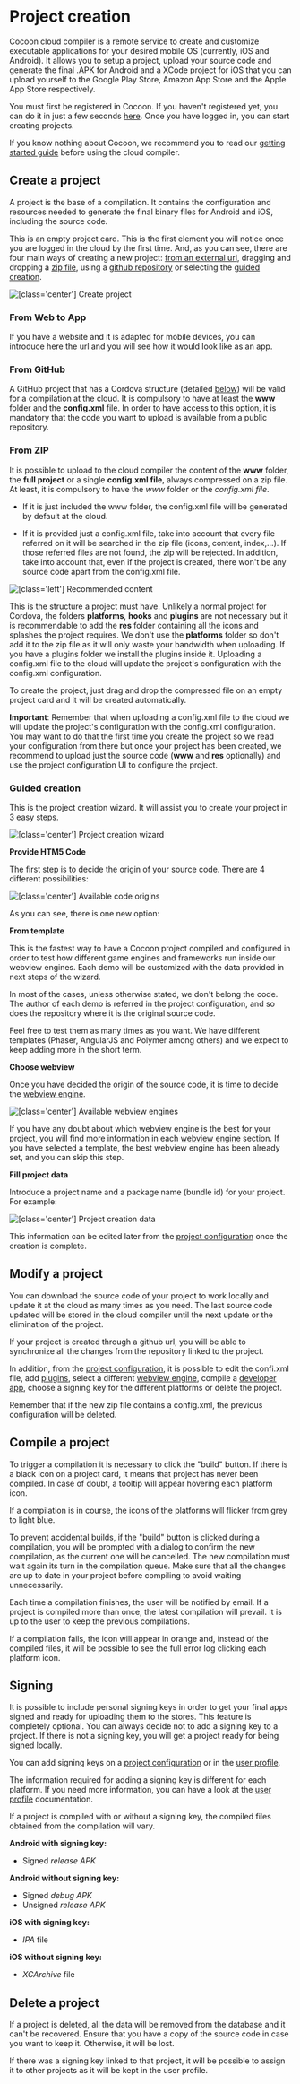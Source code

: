 Project creation
==================

Cocoon cloud compiler is a remote service to create and customize executable applications for your desired mobile OS (currently, iOS and Android). It allows you to setup a project, upload your source code and generate the final .APK for Android and a XCode project for iOS that you can upload yourself to the Google Play Store, Amazon App Store and the Apple App Store respectively.

You must first be registered in Cocoon. If you haven't registered yet, you can do it in just a few seconds [here](http://cocoon.io/). Once you have logged in, you can start creating projects.

If you know nothing about Cocoon, we recommend you to read our [getting started guide](/user-guide/) before using the cloud compiler.

## Create a project

A project is the base of a compilation. It contains the configuration and resources needed to generate the final binary files for Android and iOS, including the source code.

This is an empty project card. This is the first element you will notice once you are logged in the cloud by the first time. And, as you can see, there are four main ways of creating a new project: [from an external url](/user-guide/project-creation#from-web-to-app), dragging and dropping a [zip file](/user-guide/project-creation#from-zip), using a [github repository](/user-guide/project-creation#from-github) or selecting the [guided creation](/user-guide/project-creation#guided-creation).  

![[class='center'] Create project](img/create-project.png "Create project")

### From Web to App

If you have a website and it is adapted for mobile devices, you can introduce here the url and you will see how it would look like as an app.

### From GitHub

A GitHub project that has a Cordova structure (detailed [below](/user-guide/project-creation#from-zip)) will be valid for a compilation at the cloud. It is compulsory to have at least the **www** folder and the **config.xml** file. In order to have access to this option, it is mandatory that the code you want to upload is available from a public repository.

### From ZIP

It is possible to upload to the cloud compiler the content of the **www** folder, the **full project** or a single **config.xml file**, always compressed on a zip file. At least, it is compulsory to have the *www* folder or the *config.xml file*.

* If it is just included the www folder, the config.xml file will be generated by default at the cloud.

* If it is provided just a config.xml file, take into account that every file referred on it will be searched in the zip file (icons, content, index,...). If those referred files are not found, the zip will be rejected. In addition, take into account that, even if the project is created, there won't be any source code apart from the config.xml file.

![[class='left'] Recommended content](img/project-content.png "Recommended content")

This is the structure a project must have. Unlikely a normal project for Cordova, the folders **platforms**, **hooks** and **plugins** are not necessary but it is recommendable to add the **res** folder containing all the icons and splashes the project requires. We don't use the **platforms** folder so don't add it to the zip file as it will only waste your bandwidth when uploading. If you have a plugins folder we install the plugins inside it. Uploading a config.xml file to the cloud will update the project's configuration with the config.xml configuration.

To create the project, just drag and drop the compressed file on an empty project card and it will be created automatically.

**Important**: Remember that when uploading a config.xml file to the cloud we will update the project's configuration with the config.xml configuration. You may want to do that the first time you create the project so we read your configuration from there but once your project has been created, we recommend to upload just the source code (**www** and **res** optionally) and use the project configuration UI to configure the project.

### Guided creation

This is the project creation wizard. It will assist you to create your project in 3 easy steps.

![[class='center'] Project creation wizard](img/creation-wizard.png "Project creation wizard")

**Provide HTM5 Code**

The first step is to decide the origin of your source code. There are 4 different possibilities:

![[class='center'] Available code origins](img/wizard-source.png "Available code origins")

As you can see, there is one new option:

**From template**

This is the fastest way to have a Cocoon project compiled and configured in order to test how different game engines and frameworks run inside our webview engines. Each demo will be customized with the data provided in next steps of the wizard.

In most of the cases, unless otherwise stated, we don't belong the code. The author of each demo is referred in the project configuration, and so does the repository where it is the original source code.

Feel free to test them as many times as you want. We have different templates (Phaser, AngularJS and Polymer among others) and we expect to keep adding more in the short term.

**Choose webview**

Once you have decided the origin of the source code, it is time to decide the [webview engine](/webview-engines/).

![[class='center'] Available webview engines](img/wizard-webview.png "Available webview engines")

If you have any doubt about which webview engine is the best for your project, you will find more information in each [webview engine](/webview-engines/) section. If you have selected a template, the best webview engine has been already set, and you can skip this step.

**Fill project data**

Introduce a project name and a package name (bundle id) for your project. For example:

![[class='center'] Project creation data](img/wizard-data.png "Project creation data")

This information can be edited later from the [project configuration](/user-guide/project-configuration) once the creation is complete.

## Modify a project

You can download the source code of your project to work locally and update it at the cloud as many times as you need. The last source code updated will be stored in the cloud compiler until the next update or the elimination of the project.

If your project is created through a github url, you will be able to synchronize all the changes from the repository linked to the project.

In addition, from the [project configuration](/user-guide/project-configuration), it is possible to edit the confi.xml file, add [plugins](/plugins), select a different [webview engine](/webview-engines), compile a [developer app](/user-guide/developer-app), choose a signing key for the different platforms or delete the project.

Remember that if the new zip file contains a config.xml, the previous configuration will be deleted.

## Compile a project

To trigger a compilation it is necessary to click the "build" button. If there is a black icon on a project card, it means that project has never been compiled. In case of doubt, a tooltip will appear hovering each platform icon.

If a compilation is in course, the icons of the platforms will flicker from grey to light blue.

To prevent accidental builds, if the "build" button is clicked during a compilation, you will be prompted with a dialog to confirm the new compilation, as the current one will be cancelled. The new compilation must wait again its turn in the compilation queue. Make sure that all the changes are up to date in your project before compiling to avoid waiting unnecessarily.

Each time a compilation finishes, the user will be notified by email. If a project is compiled more than once, the latest compilation will prevail. It is up to the user to keep the previous compilations.

If a compilation fails, the icon will appear in orange and, instead of the compiled files, it will be possible to see the full error log clicking each platform icon.

## Signing

It is possible to include personal signing keys in order to get your final apps  signed and ready for uploading them to the stores. This feature is completely optional. You can always decide not to add a signing key to a project. If there is not a signing key, you will get a project ready for being signed locally.

You can add signing keys on a [project configuration](/user-guide/project-configuration) or in the [user profile](/user-guide/user-profile).

The information required for adding a signing key is different for each platform. If you need more information, you can have a look at the [user profile](/user-guide/user-profile) documentation.

If a project is compiled with or without a signing key, the compiled files obtained from the compilation will vary.

**Android with signing key:**

* Signed *release APK*

**Android without signing key:**

* Signed *debug APK*
* Unsigned *release APK*

**iOS with signing key:**

* *IPA* file

**iOS without signing key:**

* *XCArchive* file

## Delete a project

If a project is deleted, all the data will be removed from the database and it can't be recovered. Ensure that you have a copy of the source code in case you want to keep it. Otherwise, it will be lost.

If there was a signing key linked to that project, it will be possible to assign it to other projects as it will be kept in the user profile.
